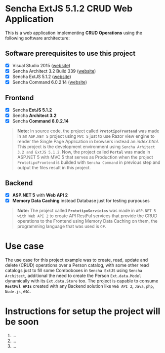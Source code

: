 # Sencha ExtJS 5.1.2 CRUD Web Application

This is a web application implementing **CRUD Operations** using the following software architecture:

## Software prerequisites to use this project

- [x] Visual Studio 2015 ([website](https://www.visualstudio.com/products/vs-2015-product-editions))
- [x] Sencha Architect 3.2 Build 339 ([website](https://www.sencha.com/products/architect/#overview))
- [x] Sencha ExtJS 5.1.2 ([website](https://www.sencha.com/products/extjs/#overview))
- [x] Sencha Command 6.0.2.14 ([website](https://www.sencha.com/products/extjs/cmd-download/))

## Frontend

- [x] Sencha **ExtJS 5.1.2**
- [x] Sencha **Architect 3.2**
- [x] Sencha **Command 6.0.2.14**

> **Note:** In source code, the project called **``PrototipoFrontend``** was made in an ``ASP.NET 5`` project using ``MVC 5`` just to use Razor view engine to render the Single Page Application in browsers instead an *index.html*. This project is the development environment using ``Sencha Arhitect 3.2 and ExtJS 5.1.2``.
> Now, the project called **``Portal``** was made in ASP.NET 5 with MVC 5 that serves as Production when the project ``PrototipoFrontend`` is builded with ``Sencha Command`` in previous step and output the files result in this project.

## Backend

- [x] **ASP.NET 5** with **Web API 2**
- [x] **Memory Data Caching** instead Database just for testing purpouses

> **Note:** The project called **``PrototipoServicios``** was made in ``ASP.NET 5 with Web API 2`` to create API RestFul services that provide the CRUD operations to the Frontend using Memory Data Caching on them, the programming language that was used is ``C#``.

# Use case

The use case for this project example was to create, read, update and delete (CRUD) operations over a Person catalog, with some other read catalogs just to fill some Comboboxes in ``Sencha ExtJS`` using ``Sencha Architect``, additional the need to create the Person ``Ext.data.Model`` dynamically with its ``Ext.data.Store`` too.
The project is capable to consume **``RestFul APIs``** created with any Backend solution like ``Web API 2``, ``Java``, ``php``, ``Node.js``, etc.

# Instructions for setup the project will be soon

1. ...
2. ...
3. ...
